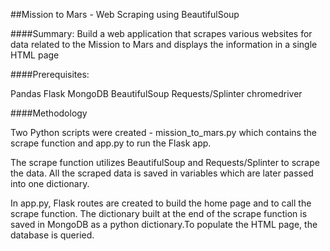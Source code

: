 ##Mission to Mars - Web Scraping using BeautifulSoup

####Summary: Build a web application that scrapes various websites for data related to the Mission to Mars and displays the information in a single HTML page

####Prerequisites:

Pandas
Flask
MongoDB
BeautifulSoup
Requests/Splinter
chromedriver

####Methodology

Two Python scripts were created - mission_to_mars.py which contains the scrape function and app.py to run the Flask app.

The scrape function utilizes BeautifulSoup and Requests/Splinter to scrape the data. All the scraped data is saved in variables which are later passed into one dictionary.

In app.py, Flask routes are created to build the home page and to call the scrape function. The dictionary built at the end of the scrape function is saved in MongoDB as a python dictionary.To populate the HTML page, the database is queried.